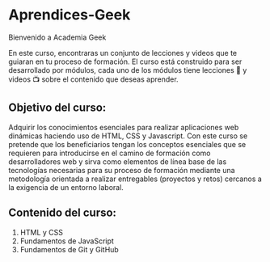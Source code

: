 # Aprendices-Geek
Bienvenido a Academia Geek

En este curso, encontraras un conjunto de lecciones y videos que te guiaran en tu proceso de formación. El curso está construido para ser desarrollado por módulos, cada uno de los módulos tiene lecciones 📓 y videos 📺 sobre el contenido que deseas aprender.

## Objetivo del curso:

Adquirir los conocimientos esenciales para realizar aplicaciones web dinámicas haciendo uso de HTML, CSS y Javascript. Con este curso se pretende que los beneficiarios tengan los conceptos esenciales que se requieren para introducirse en el camino de formación como desarrolladores web y sirva como elementos de línea base de las tecnologías necesarias para su proceso de formación mediante una metodología orientada a realizar entregables (proyectos y retos) cercanos a la exigencia de un entorno laboral.

## Contenido del curso:
1. HTML y CSS
2. Fundamentos de JavaScript
3. Fundamentos de Git y GitHub


